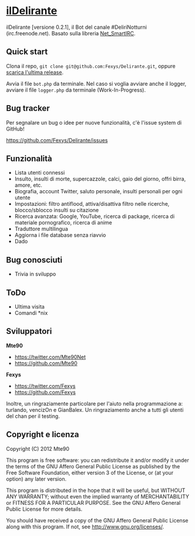 [ilDelirante](http://mte90.github.com/Delirante/)
=================

ilDelirante [versione 0.2.1], il Bot del canale #DeliriNotturni (irc.freenode.net). Basato sulla libreria [Net_SmartIRC](http://wiki.shellium.org/w/Writing_an_IRC_bot_in_PHP).



Quick start
-----------

Clona il repo, `git clone git@github.com:Fexys/Delirante.git`, oppure [scarica l'ultima release](https://github.com/Fexys/Delirante/zipball/master).

Avvia il file `bot.php` da terminale. Nel caso si voglia avviare anche il logger, avviare il file `logger.php` da terminale (Work-In-Progress).



Bug tracker
-----------

Per segnalare un bug o idee per nuove funzionalità, c'è l'issue system di GitHub!

https://github.com/Fexys/Delirante/issues



Funzionalità
------------

+ Lista utenti connessi
+ Insulto, insulti di morte, supercazzole, calci, gaio del giorno, offri birra, amore, etc.
+ Biografia, account Twitter, saluto personale, insulti personali per ogni utente
+ Impostazioni: filtro antiflood, attiva/disattiva filtro nelle ricerche, blocco/sblocco insulti su citazione
+ Ricerca avanzata: Google, YouTube, ricerca di package, ricerca di materiale pornografico, ricerca di anime
+ Traduttore multilingua
+ Aggiorna i file database senza riavvio
+ Dado



Bug conosciuti
--------------

+ Trivia in sviluppo



ToDo
----

+ Ultima visita
+ Comandi *nix



Sviluppatori
------------

**Mte90**

+ https://twitter.com/Mte90Net
+ https://github.com/Mte90

**Fexys**

+ https://twitter.com/Fexys
+ https://github.com/Fexys

Inoltre, un ringraziamente particolare per l'aiuto nella programmazione a: turlando, vencizOn e GianBalex. Un ringraziamento anche a tutti gli utenti del chan per il testing.



Copyright e licenza
-------------------

Copyright (C) 2012  Mte90

This program is free software: you can redistribute it and/or modify
it under the terms of the GNU Affero General Public License as published by
the Free Software Foundation, either version 3 of the License, or
(at your option) any later version.

This program is distributed in the hope that it will be useful,
but WITHOUT ANY WARRANTY; without even the implied warranty of
MERCHANTABILITY or FITNESS FOR A PARTICULAR PURPOSE.  See the
GNU Affero General Public License for more details.

You should have received a copy of the GNU Affero General Public License
along with this program.  If not, see <http://www.gnu.org/licenses/>.